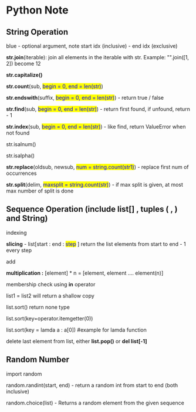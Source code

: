 # Python Note

## String Operation

blue - optional argument, note start idx (inclusive) - end idx (exclusive)

**str.join**(iterable): join all elements in the iterable with str. Example: "".join(\[1, 2]) become 12

**str.capitalize()**

**str.count**(sub, <mark style="color:blue;">begin = 0, end = len(str)</mark>)

**str.endswith**(suffix, <mark style="color:blue;">begin = 0, end = len(str)</mark>) - return true / false

**str.find**(sub, <mark style="color:blue;">begin = 0, end = len(str)</mark>) - return first found, if unfound, return - 1

**str.index**(sub,  <mark style="color:blue;">begin = 0, end = len(str)</mark>) - like find, return ValueError when not found

str.isalnum()

str.isalpha()

**str.replace**(oldsub, newsub, <mark style="color:blue;">num = string.count(str1)</mark>) - replace first num of occurrences

**str.split**(delim, <mark style="color:blue;">maxsplit = string.count(str)</mark>) - if max split is given, at most max number of split is done

## Sequence Operation (include list\[] , tuples ( , ) and String)

indexing

**slicing** - list\[start : end  : <mark style="color:blue;">step</mark> ] return the list elements from start to end - 1 every step

add

**multiplication :** \[element] \* n = \[element, element .... element(n)]

membership check using **in** operator

list1 = list2 will return a shallow copy&#x20;

list.sort() return none type

list.sort(key=operator.itemgetter(0))&#x20;

list.sort(key = lamda a : a\[0])   #example for lamda function

delete last element from list, either **list.pop()** or **del list\[-1]**

## Random Number

import random

random.randint(start, end) - return a random int from start to end (both inclusive)

random.choice(list) - Returns a random element from the given sequence
